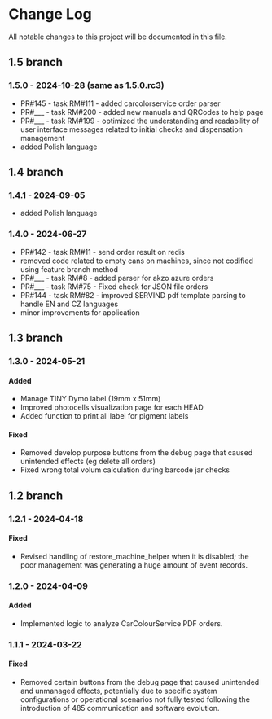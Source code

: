 # Change Log
All notable changes to this project will be documented in this file.

## 1.5 branch

### 1.5.0 - 2024-10-28 (same as 1.5.0.rc3)

 - PR#145 - task RM#111 - added carcolorservice order parser
 - PR#___ - task RM#200 - added new manuals and QRCodes to help page
 - PR#___ - task RM#199 - optimized the understanding and readability of user interface messages related to initial checks and dispensation management
 - added Polish language

## 1.4 branch

### 1.4.1 - 2024-09-05

 - added Polish language

### 1.4.0 - 2024-06-27

 - PR#142 - task RM#11 - send order result on redis
 - removed code related to empty cans on machines, since not codified using feature branch method
 - PR#___ - task RM#8 - added parser for akzo azure orders
 - PR#___ - task RM#75 - Fixed check for JSON file orders
 - PR#144 - task RM#82 - improved SERVIND pdf template parsing to handle EN and CZ languages
 - minor improvements for application

## 1.3 branch

### 1.3.0 - 2024-05-21

#### Added
 - Manage TINY Dymo label (19mm x 51mm)
 - Improved photocells visualization page for each HEAD
 - Added function to print all label for pigment labels

#### Fixed
 - Removed develop purpose buttons from the debug page that caused unintended effects (eg delete all orders)
 - Fixed wrong total volum calculation during barcode jar checks

## 1.2 branch

### 1.2.1 - 2024-04-18

#### Fixed
 - Revised handling of restore_machine_helper when it is disabled; the poor management was generating a huge amount of event records.

### 1.2.0 - 2024-04-09

#### Added
 - Implemented logic to analyze CarColourService PDF orders.

### 1.1.1 - 2024-03-22
 
#### Fixed
 - Removed certain buttons from the debug page that caused unintended and unmanaged effects, potentially due to specific system configurations or operational scenarios not fully tested following the introduction of 485 communication and software evolution.

